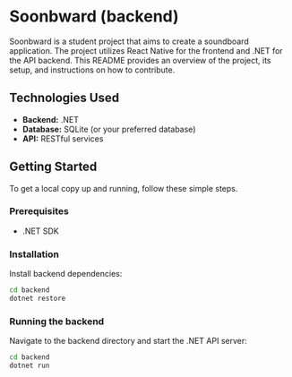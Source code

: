 # Soonbward (backend)

Soonbward is a student project that aims to create a soundboard application. The project utilizes React Native for the frontend and .NET for the API backend. This README provides an overview of the project, its setup, and instructions on how to contribute.

## Technologies Used
- **Backend:** .NET
- **Database:** SQLite (or your preferred database)
- **API:** RESTful services

## Getting Started
To get a local copy up and running, follow these simple steps.

### Prerequisites
- .NET SDK

### Installation

Install backend dependencies:
```sh
cd backend
dotnet restore
```

### Running the backend
Navigate to the backend directory and start the .NET API server:

```sh
cd backend
dotnet run
```